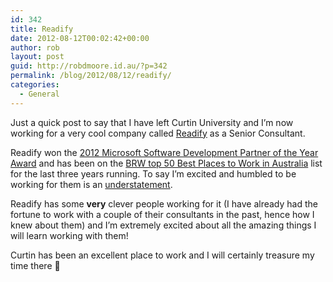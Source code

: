 ```yaml
---
id: 342
title: Readify
date: 2012-08-12T00:02:42+00:00
author: rob
layout: post
guid: http://robdmoore.id.au/?p=342
permalink: /blog/2012/08/12/readify/
categories:
  - General
---
```

Just a quick post to say that I have left Curtin University and I&#8217;m now working for a very cool company called <a href="http://readify.net/" target="_blank">Readify</a> as a Senior Consultant.

Readify won the <a href="http://readify.net/who-we-are/news/2012/readify-win-the-2012-microsoft-software-development-partner-of-the-year-award" target="_blank">2012 Microsoft Software Development Partner of the Year Award</a> and has been on the <a href="http://readify.net/who-we-are/news/2012/readify-named-brws-27th-best-place-to-work-in-australia" target="_blank">BRW top 50 Best Places to Work in Australia</a> list for the last three years running. To say I&#8217;m excited and humbled to be working for them is an <span style="text-decoration: underline;">understatement</span>.

Readify has some **very** clever people working for it (I have already had the fortune to work with a couple of their consultants in the past, hence how I knew about them) and I&#8217;m extremely excited about all the amazing things I will learn working with them!

Curtin has been an excellent place to work and I will certainly treasure my time there 🙂